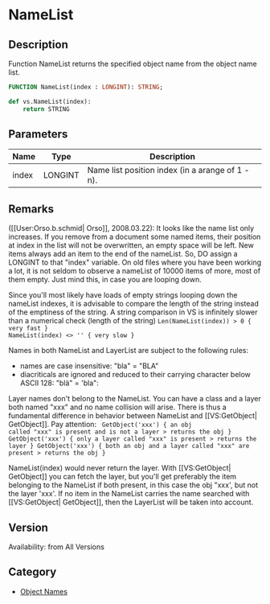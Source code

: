 # NameList

## Description
Function NameList returns the specified object name from the object name list.

```pascal
FUNCTION NameList(index : LONGINT): STRING;
```

```python
def vs.NameList(index):
    return STRING
```

## Parameters
|Name|Type|Description|
|---|---|---|
|index|LONGINT|Name list position index (in a arange of 1 - n).|

## Remarks
([[User:Orso.b.schmid| Orso]], 2008.03.22): It looks like the name list only increases. If you remove from a document some named items, their position at index in the list will not be overwritten, an empty space will be left. New items always add an item to the end of the nameList. So, DO assign a LONGINT to that "index" variable. On old files where you have been working a lot, it is not seldom to observe a nameList of 10000 items of more, most of them empty. Just mind this, in case you are looping down.

Since you'll most likely have loads of empty strings looping down the nameList indexes, it is advisable to compare the length of the string instead of the emptiness of the string. A string comparison in VS is infinitely slower than a numerical check (length of the string)
<code lang="pas">Len(NameList(index)) > 0 { very fast }
NameList(index) <> '' { very slow }</code>

Names in both NameList and LayerList are subject to the following rules:
* names are case insensitive: "bla" = "BLA"
* diacriticals are ignored and reduced to their carrying character below ASCII 128: "blä" = 'bla":

Layer names don't belong to the NameList. You can have a class and a layer both named "xxx" and no name collision will arise. There is thus a fundamental difference in behavior between NameList and [[VS:GetObject| GetObject]]. Pay attention:
<code lang="pas">
GetObject('xxx') { an obj called "xxx" is present and is not a layer > returns the obj }
GetObject('xxx') { only a layer called "xxx" is present > returns the layer }
GetObject('xxx') { both an obj and a layer called "xxx" are present > returns the obj }
</code>

NameList(index) would never return the layer. With [[VS:GetObject| GetObject]] you can fetch the layer, but you'll get preferably the item belonging to the NameList if both present, in this case the obj "xxx', but not the layer 'xxx'.
If no item in the NameList carries the name searched with [[VS:GetObject| GetObject]], then the LayerList will be taken into account.

## Version
Availability: from All Versions

## Category
* [Object Names](../Categories/Object%20Names.md)
